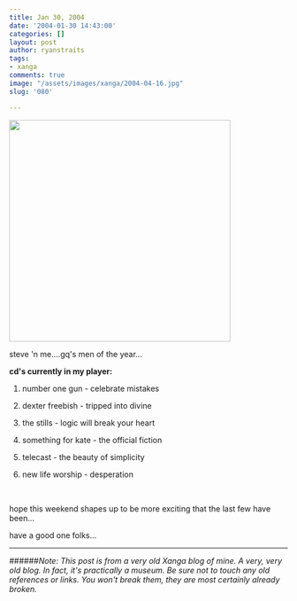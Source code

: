 ```yaml
---
title: Jan 30, 2004
date: '2004-01-30 14:43:00'
categories: []
layout: post
author: ryanstraits
tags:
- xanga
comments: true
image: "/assets/images/xanga/2004-04-16.jpg"
slug: '080'

---
```

<a href="http://i.xanga.com/bluestarmorning/steve-'n-me.jpg" target="_blank"><img src="http://i.xanga.com/bluestarmorning/t/steve-'n-me.jpg" alt="" width="400" border="0" /></a>

steve 'n me....gq's men of the year...

<!-- break -->

<strong>cd's currently in my player:</strong>

1. number one gun - celebrate mistakes

2. dexter freebish - tripped into divine

3. the stills - logic will break your heart

4. something for kate - the official fiction

5. telecast - the beauty of simplicity

6. new life worship - desperation

&nbsp;

hope this weekend shapes up to be more exciting that the last few have been...

have a good one folks...

---

######*Note: This post is from a very old Xanga blog of mine. A very, very old blog. In fact, it's practically a museum. Be sure not to touch any old references or links. You won't break them, they are most certainly already broken.*